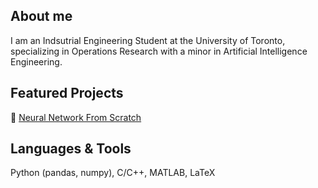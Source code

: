 ## About me

I am an Indsutrial Engineering Student at the University of Toronto, specializing in Operations Research with a minor in Artificial Intelligence Engineering.

## Featured Projects

🧠 [Neural Network From Scratch](https://github.com/arnav-patil-12/neural-network-from-scratch)

## Languages & Tools

Python (pandas, numpy), C/C++, MATLAB, LaTeX
